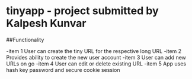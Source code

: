 # tinyapp - project submitted by Kalpesh Kunvar

##Functionality

-item 1 User can create the tiny URL for the respective long URL
-item 2 Provides ability to create the new user account
-item 3 User can add new URLs on go
-item 4 User can edit or delete existing URL
-item 5 App uses hash key password and secure cookie session

